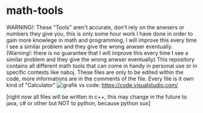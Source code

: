 # math-tools
WARNING!: These "Tools" aren't accurate, don't rely on the anwsers or numbers they give you, this is only some hour work I have done in order to gain
more knowlege in math and programming, I will improve this every time I see a similar problem and they give the wrong anwser eventually. (Warning!: there is no guarantee that I will improve this every time I see a similar problem and they give the wrong anwser eventually) 
This repository contains all different math tools that can come in handy in personal use or in specific 
contests like naboj. 
These files are only to be edited within the code, more informations are in the comments of the file.
Every file is it own kind of "Calculator" 
![grafik](https://user-images.githubusercontent.com/73712423/118286365-ab007d80-b4d2-11eb-9161-3f0d33a3aed3.png)
vs code: https://code.visualstudio.com/

[right now all files will be written in c++, this may change in the future
to java, c# or other but NOT to python, because python sux]

